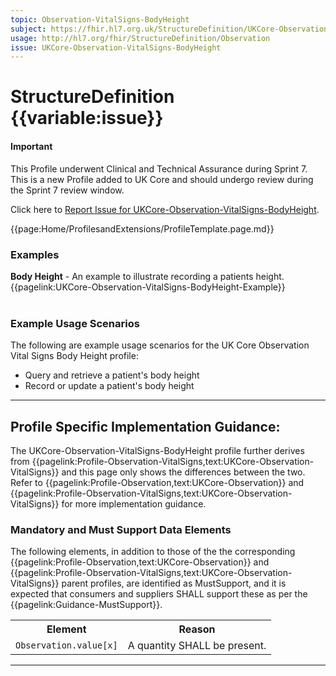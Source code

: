 ```yaml
---
topic: Observation-VitalSigns-BodyHeight
subject: https://fhir.hl7.org.uk/StructureDefinition/UKCore-Observation-VitalSigns-BodyHeight
usage: http://hl7.org/fhir/StructureDefinition/Observation
issue: UKCore-Observation-VitalSigns-BodyHeight
---
```


# StructureDefinition {{variable:issue}}

<div id="newAsset" markdown="span" class="alert alert-success" role="alert"><h4><i class="fa fa-star"></i> Important</h4>

This Profile underwent Clinical and Technical Assurance during Sprint 7. This is a new Profile added to UK Core and should undergo review during the Sprint 7 review window.

Click here to <a href="https://simplifier.net/HL7FHIRUKCoreR4/UKCore-Observation-VitalSigns-BodyHeight/~issues?level=File">Report Issue for UKCore-Observation-VitalSigns-BodyHeight</a>.
</div>

<nocheck>
{{page:Home/ProfilesandExtensions/ProfileTemplate.page.md}}

<div id="Examples" class="tabcontent">
  <h3>Examples</h3>
<b>Body Height</b> - An example to illustrate recording a patients height.<br/>
{{pagelink:UKCore-Observation-VitalSigns-BodyHeight-Example}}<br><br>
</div>
</nocheck>

<div id="ProfileGuidance">

### Example Usage Scenarios ###
The following are example usage scenarios for the UK Core Observation Vital Signs Body Height profile:

- Query and retrieve a patient's body height
- Record or update a patient's body height

<hr class="thickline">

## Profile Specific Implementation Guidance: ##

The UKCore-Observation-VitalSigns-BodyHeight profile further derives from {{pagelink:Profile-Observation-VitalSigns,text:UKCore-Observation-VitalSigns}} and this page only shows the differences between the two. Refer to {{pagelink:Profile-Observation,text:UKCore-Observation}} and {{pagelink:Profile-Observation-VitalSigns,text:UKCore-Observation-VitalSigns}} for more implementation guidance.

### Mandatory and Must Support Data Elements

The following elements, in addition to those of the the corresponding {{pagelink:Profile-Observation,text:UKCore-Observation}} and {{pagelink:Profile-Observation-VitalSigns,text:UKCore-Observation-VitalSigns}} parent profiles, are identified as MustSupport, and it is expected that consumers and suppliers SHALL support these as per the {{pagelink:Guidance-MustSupport}}.

<table class="assets" title="MustSupport element list">
<tr>
<th class="width30">Element</th>
<th class="width70">Reason</th>
</tr>
<tr>
<td><code>Observation.value[x]</code></td>
<td>A quantity SHALL be present.</td>
</tr>
</table>
</div>

---